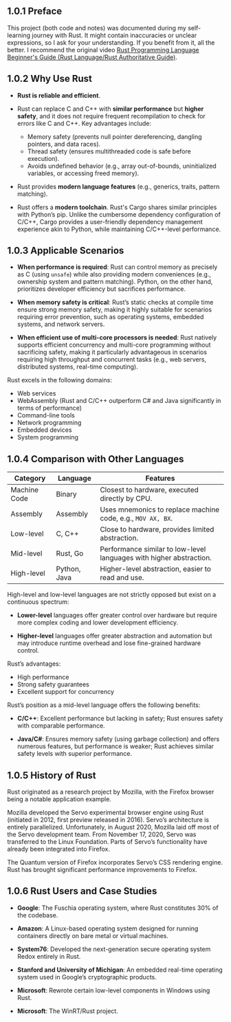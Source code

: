 ## 1.0.1 Preface

This project (both code and notes) was documented during my self-learning journey with Rust. It might contain inaccuracies or unclear expressions, so I ask for your understanding. If you benefit from it, all the better. I recommend the original video [Rust Programming Language Beginner's Guide (Rust Language/Rust Authoritative Guide)](https://www.bilibili.com/video/BV1hp4y1k7SV?vd_source=5ab512bb403a3f1f9942cff55a00d327).

## 1.0.2 Why Use Rust

- **Rust is reliable and efficient**.

- Rust can replace C and C++ with **similar performance** but **higher safety**, and it does not require frequent recompilation to check for errors like C and C++. Key advantages include:
    - Memory safety (prevents null pointer dereferencing, dangling pointers, and data races).
    - Thread safety (ensures multithreaded code is safe before execution).
    - Avoids undefined behavior (e.g., array out-of-bounds, uninitialized variables, or accessing freed memory).

- Rust provides **modern language features** (e.g., generics, traits, pattern matching).

- Rust offers a **modern toolchain**. Rust's Cargo shares similar principles with Python’s pip. Unlike the cumbersome dependency configuration of C/C++, Cargo provides a user-friendly dependency management experience akin to Python, while maintaining C/C++-level performance.

## 1.0.3 Applicable Scenarios

- **When performance is required**: Rust can control memory as precisely as C (using `unsafe`) while also providing modern conveniences (e.g., ownership system and pattern matching). Python, on the other hand, prioritizes developer efficiency but sacrifices performance.

- **When memory safety is critical**: Rust’s static checks at compile time ensure strong memory safety, making it highly suitable for scenarios requiring error prevention, such as operating systems, embedded systems, and network servers.

- **When efficient use of multi-core processors is needed**: Rust natively supports efficient concurrency and multi-core programming without sacrificing safety, making it particularly advantageous in scenarios requiring high throughput and concurrent tasks (e.g., web servers, distributed systems, real-time computing).

Rust excels in the following domains:

- Web services
- WebAssembly (Rust and C/C++ outperform C# and Java significantly in terms of performance)
- Command-line tools
- Network programming
- Embedded devices
- System programming

## 1.0.4 Comparison with Other Languages

|Category|Language|Features|
|---|---|---|
|Machine Code|Binary|Closest to hardware, executed directly by CPU.|
|Assembly|Assembly|Uses mnemonics to replace machine code, e.g., `MOV AX, BX`.|
|Low-level|C, C++|Close to hardware, provides limited abstraction.|
|Mid-level|Rust, Go|Performance similar to low-level languages with higher abstraction.|
|High-level|Python, Java|Higher-level abstraction, easier to read and use.|

High-level and low-level languages are not strictly opposed but exist on a continuous spectrum:

- **Lower-level** languages offer greater control over hardware but require more complex coding and lower development efficiency.

- **Higher-level** languages offer greater abstraction and automation but may introduce runtime overhead and lose fine-grained hardware control.

Rust’s advantages:

- High performance
- Strong safety guarantees
- Excellent support for concurrency

Rust’s position as a mid-level language offers the following benefits:

- **C/C++**: Excellent performance but lacking in safety; Rust ensures safety with comparable performance.

- **Java/C#**: Ensures memory safety (using garbage collection) and offers numerous features, but performance is weaker; Rust achieves similar safety levels with superior performance.

## 1.0.5 History of Rust

Rust originated as a research project by Mozilla, with the Firefox browser being a notable application example.

Mozilla developed the Servo experimental browser engine using Rust (initiated in 2012, first preview released in 2016). Servo’s architecture is entirely parallelized. Unfortunately, in August 2020, Mozilla laid off most of the Servo development team. From November 17, 2020, Servo was transferred to the Linux Foundation. Parts of Servo’s functionality have already been integrated into Firefox.

The Quantum version of Firefox incorporates Servo’s CSS rendering engine. Rust has brought significant performance improvements to Firefox.

## 1.0.6 Rust Users and Case Studies

- **Google**: The Fuschia operating system, where Rust constitutes 30% of the codebase.

- **Amazon**: A Linux-based operating system designed for running containers directly on bare metal or virtual machines.

- **System76**: Developed the next-generation secure operating system Redox entirely in Rust.

- **Stanford and University of Michigan**: An embedded real-time operating system used in Google’s cryptographic products.

- **Microsoft**: Rewrote certain low-level components in Windows using Rust.

- **Microsoft**: The WinRT/Rust project.